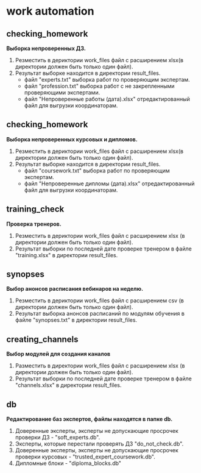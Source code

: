 # work automation
## checking_homework
**Выборка непроверенных ДЗ.**

1. Резместить в дериктории work_files файл с расширением xlsx(в директории должен быть только один файл).
2. Результат выборке находится в директории result_files.
    * файл "experts.txt" выборка работ по проверяющим экспертам.
    * файл "profession.txt" выборка работ с не закрепленными проверяющими экспертами.
    * файл "Непроверенные работы (дата).xlsx" отредактированный файл для выгрузки координаторам.

## checking_homework
**Выборка непроверенных курсовых и дипломов.**

1. Резместить в дериктории work_files файл с расширением xlsx(в директории должен быть только один файл).
2. Результат выборке находится в директории result_files.
    * файл "coursework.txt" выборка работ по проверяющим экспертам.
    * файл "Непроверенные дипломы (дата).xlsx" отредактированный файл для выгрузки координаторам.


## training_check
**Проверка тренеров.**

1. Резместить в дериктории work_files файл с расширением xlsx (в директории должен быть только один файл).
2. Результат выборки по последней дате проверке тренером в файле "training.xlsx" в директории result_files.

## synopses
**Выбор анонсов расписания вебинаров на неделю.**

1. Резместить в дериктории work_files файл с расширением csv (в директории должен быть только один файл).
2. Результат выборка анонсов расписаний по модулям обучения в файле "synopses.txt" в директории result_files.


## creating_channels
**Выбор модулей для создания каналов**
1. Разместить в директории work_files файл с расширением xlsx (в директории должен быть только один файл).
2. Результат выборки по последней дате проверке тренером в файле "channels.xlsx" в директории result_files.


## db
**Редактирование баз экспертов, файлы находятся в папке db.**

1. Доверенные эксперты, эксперты не допускающие просрочек проверки ДЗ - "soft_experts.db".
2. Эксперты, которые перестали проверять ДЗ "do_not_check.db".
3. Доверенные эксперты, эксперты не допускающие просрочек проверки курсовых - "trusted_expert_coursework.db".
4. Дипломные блоки - "diploma_blocks.db"
